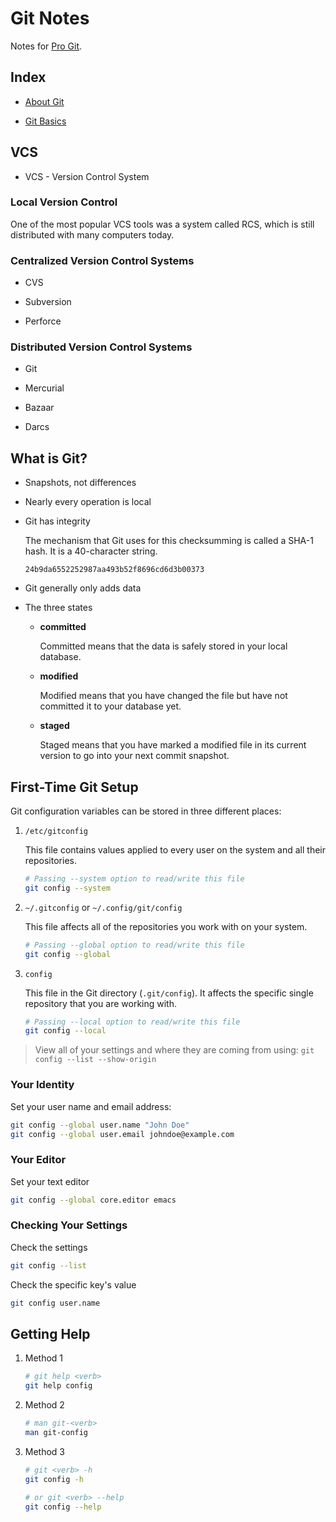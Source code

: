 # Git Notes

Notes for [Pro Git](https://git-scm.com/book/en/v2).

## Index

- [About Git](./README.md)

- [Git Basics](./docs/doc01-git-basic.md)

## VCS

- VCS - Version Control System

### Local Version Control

One of the most popular VCS tools was a system called RCS, which is still distributed with many computers today.

### Centralized Version Control Systems

- CVS

- Subversion

- Perforce

### Distributed Version Control Systems

- Git

- Mercurial

- Bazaar

- Darcs

## What is Git?

- Snapshots, not differences

- Nearly every operation is local

- Git has integrity

    The mechanism that Git uses for this checksumming is called a SHA-1 hash. It is a 40-character string.

    ```
    24b9da6552252987aa493b52f8696cd6d3b00373
    ```

- Git generally only adds data

- The three states

    - **committed**

        Committed means that the data is safely stored in your local database.

    - **modified**

        Modified means that you have changed the file but have not committed it to your database yet.

    - **staged**

        Staged means that you have marked a modified file in its current version to go into your next commit snapshot.

## First-Time Git Setup

Git configuration variables can be stored in three different places:

1. `/etc/gitconfig`

    This file contains values applied to every user on the system and all their repositories.

    ```bash
    # Passing --system option to read/write this file
    git config --system
    ```

2. `~/.gitconfig` or `~/.config/git/config`

    This file affects all of the repositories you work with on your system.

    ```bash
    # Passing --global option to read/write this file
    git config --global
    ```

3. `config`

    This file in the Git directory (`.git/config`). It affects the specific single repository that you are working with.

    ```bash
    # Passing --local option to read/write this file
    git config --local
    ```

> View all of your settings and where they are coming from using: `git config --list --show-origin`

### Your Identity

Set your user name and email address:

```bash
git config --global user.name "John Doe"
git config --global user.email johndoe@example.com
```

### Your Editor

Set your text editor

```bash
git config --global core.editor emacs
```

### Checking Your Settings

Check the settings

```bash
git config --list
```

Check the specific key's value

```bash
git config user.name
```

## Getting Help

1. Method 1

    ```bash
    # git help <verb>
    git help config
    ```

2. Method 2

    ```bash
    # man git-<verb>
    man git-config
    ```

3. Method 3

    ```bash
    # git <verb> -h
    git config -h

    # or git <verb> --help
    git config --help
    ```
